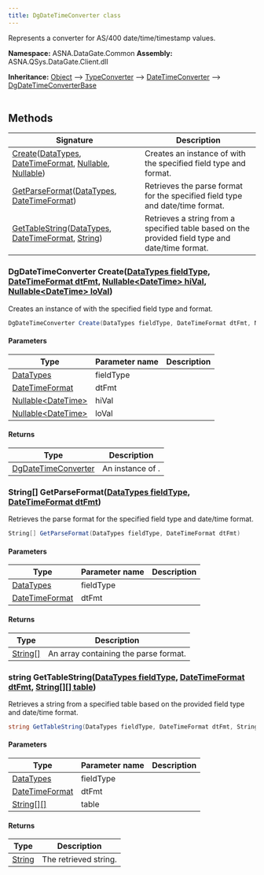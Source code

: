 ```yaml
---
title: DgDateTimeConverter class
---
```


Represents a converter for AS/400 date/time/timestamp values.

**Namespace:** ASNA.DataGate.Common
**Assembly:** ASNA.QSys.DataGate.Client.dll

**Inheritance:** [Object](https://docs.microsoft.com/en-us/dotnet/api/system.object) --> [TypeConverter](https://learn.microsoft.com/en-us/dotnet/api/system.componentmodel.typeconverter?view=net-8.0) --> [DateTimeConverter](https://learn.microsoft.com/en-us/dotnet/api/system.datetimeconverter?view=net-8.0) --> [DgDateTimeConverterBase](/reference/datagate/datagate-common/dg-date-time-converter-base.html)
<br>
<br>

## Methods

| Signature | Description |
| --- | --- |
| [Create](#create-datatypes-datetimeformat-nullable-nullable-)([DataTypes](/reference/datagate/datagate-common/data-types.html), [DateTimeFormat](/reference/datagate/datagate-common/date-time-format.html), [Nullable](https://learn.microsoft.com/en-us/dotnet/csharp/language-reference/builtin-types/nullable-value-types), [Nullable](https://learn.microsoft.com/en-us/dotnet/csharp/language-reference/builtin-types/nullable-value-types)) | Creates an instance of  with the specified field type and format.
| [GetParseFormat](#getparseformat-datatypes-datetimeformat-)([DataTypes](/reference/datagate/datagate-common/data-types.html), [DateTimeFormat](/reference/datagate/datagate-common/date-time-format.html)) | Retrieves the parse format for the specified field type and date/time format.
| [GetTableString](#gettablestring-datatypes-datetimeformat-string-)([DataTypes](/reference/datagate/datagate-common/data-types.html), [DateTimeFormat](/reference/datagate/datagate-common/date-time-format.html), [String](https://docs.microsoft.com/en-us/dotnet/api/system.string)) | Retrieves a string from a specified table based on the provided field type and date/time format.

### DgDateTimeConverter Create([DataTypes fieldType](/reference/datagate/datagate-common/data-types.html), [DateTimeFormat dtFmt](/reference/datagate/datagate-common/date-time-format.html), [Nullable\<DateTime\> hiVal](https://learn.microsoft.com/en-us/dotnet/csharp/language-reference/builtin-types/nullable-value-types), [Nullable\<DateTime\> loVal](https://learn.microsoft.com/en-us/dotnet/csharp/language-reference/builtin-types/nullable-value-types))

Creates an instance of  with the specified field type and format.

```cs
DgDateTimeConverter Create(DataTypes fieldType, DateTimeFormat dtFmt, Nullable<DateTime> hiVal, Nullable<DateTime> loVal)
```

#### Parameters

| Type | Parameter name | Description
| --- | --- | ---
| [DataTypes](/reference/datagate/datagate-common/data-types.html) | fieldType | 
| [DateTimeFormat](/reference/datagate/datagate-common/date-time-format.html) | dtFmt | 
| [Nullable\<DateTime\>](https://learn.microsoft.com/en-us/dotnet/csharp/language-reference/builtin-types/nullable-value-types) | hiVal | 
| [Nullable\<DateTime\>](https://learn.microsoft.com/en-us/dotnet/csharp/language-reference/builtin-types/nullable-value-types) | loVal | 

#### Returns

| Type | Description
| --- | ---
| [DgDateTimeConverter](/reference/datagate/datagate-common/dg-date-time-converter.html) | An instance of .

### String[] GetParseFormat([DataTypes fieldType](/reference/datagate/datagate-common/data-types.html), [DateTimeFormat dtFmt](/reference/datagate/datagate-common/date-time-format.html))

Retrieves the parse format for the specified field type and date/time format.

```cs
String[] GetParseFormat(DataTypes fieldType, DateTimeFormat dtFmt)
```

#### Parameters

| Type | Parameter name | Description
| --- | --- | ---
| [DataTypes](/reference/datagate/datagate-common/data-types.html) | fieldType | 
| [DateTimeFormat](/reference/datagate/datagate-common/date-time-format.html) | dtFmt | 

#### Returns

| Type | Description
| --- | ---
| [String\[\]](https://docs.microsoft.com/en-us/dotnet/api/system.string) | An array containing the parse format.

### string GetTableString([DataTypes fieldType](/reference/datagate/datagate-common/data-types.html), [DateTimeFormat dtFmt](/reference/datagate/datagate-common/date-time-format.html), [String\[\]\[\] table](https://docs.microsoft.com/en-us/dotnet/api/system.string))

Retrieves a string from a specified table based on the provided field type and date/time format.

```cs
string GetTableString(DataTypes fieldType, DateTimeFormat dtFmt, String[][] table)
```

#### Parameters

| Type | Parameter name | Description
| --- | --- | ---
| [DataTypes](/reference/datagate/datagate-common/data-types.html) | fieldType | 
| [DateTimeFormat](/reference/datagate/datagate-common/date-time-format.html) | dtFmt | 
| [String\[\]\[\]](https://docs.microsoft.com/en-us/dotnet/api/system.string) | table | 

#### Returns

| Type | Description
| --- | ---
| [String](https://docs.microsoft.com/en-us/dotnet/api/system.string) | The retrieved string.
